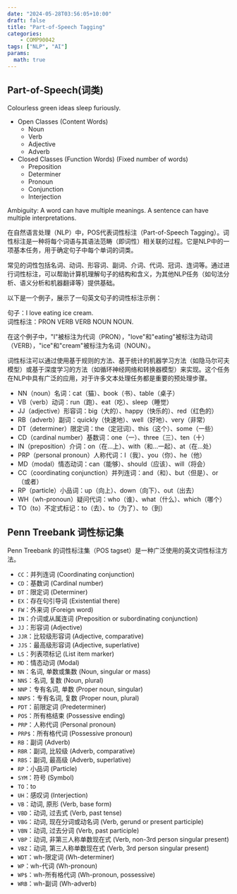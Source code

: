 ```yaml
---
date: "2024-05-28T03:56:05+10:00"
draft: false
title: "Part-of-Speech Tagging"
categories:
    - COMP90042
tags: ["NLP", "AI"]
params:
  math: true
---
```


## Part-of-Speech(词类)


Colourless green ideas sleep furiously.

- Open Classes (Content Words)
    - Noun
    - Verb
    - Adjective
    - Adverb
- Closed Classes (Function Words) (Fixed number of words)
    - Preposition
    - Determiner
    - Pronoun
    - Conjunction
    - Interjection

Ambiguity: A word can have multiple meanings. A sentence can have multiple interpretations.


在自然语言处理（NLP）中，POS代表词性标注（Part-of-Speech Tagging）。词性标注是一种将每个词语与其语法范畴（即词性）相关联的过程。它是NLP中的一项基本任务，用于确定句子中每个单词的词类。

常见的词性包括名词、动词、形容词、副词、介词、代词、冠词、连词等。通过进行词性标注，可以帮助计算机理解句子的结构和含义，为其他NLP任务（如句法分析、语义分析和机器翻译等）提供基础。

以下是一个例子，展示了一句英文句子的词性标注示例：

句子：I love eating ice cream.  
词性标注：PRON VERB VERB NOUN NOUN.

在这个例子中，"I"被标注为代词（PRON），"love"和"eating"被标注为动词（VERB），"ice"和"cream"被标注为名词（NOUN）。

词性标注可以通过使用基于规则的方法、基于统计的机器学习方法（如隐马尔可夫模型）或基于深度学习的方法（如循环神经网络和转换器模型）来实现。这个任务在NLP中具有广泛的应用，对于许多文本处理任务都是重要的预处理步骤。

- NN（noun）名词：cat（猫）、book（书）、table（桌子）
- VB（verb）动词：run（跑）、eat（吃）、sleep（睡觉）
- JJ（adjective）形容词：big（大的）、happy（快乐的）、red（红色的）
- RB（adverb）副词：quickly（快速地）、well（好地）、very（非常）
- DT（determiner）限定词：the（定冠词）、this（这个）、some（一些）
- CD（cardinal number）基数词：one（一）、three（三）、ten（十）
- IN（preposition）介词：on（在...上）、with（和...一起）、at（在...处）
- PRP（personal pronoun）人称代词：I（我）、you（你）、he（他）
- MD（modal）情态动词：can（能够）、should（应该）、will（将会）
- CC（coordinating conjunction）并列连词：and（和）、but（但是）、or（或者）
- RP（particle）小品词：up（向上）、down（向下）、out（出去）
- WH（wh-pronoun）疑问代词：who（谁）、what（什么）、which（哪个）
- TO（to）不定式标记：to（去）、to（为了）、to（到）


## Penn Treebank 词性标记集

Penn Treebank 的词性标注集（POS tagset）是一种广泛使用的英文词性标注方法。

- `CC`：并列连词 (Coordinating conjunction)
- `CD`：基数词 (Cardinal number)
- `DT`：限定词 (Determiner)
- `EX`：存在句引导词 (Existential there)
- `FW`：外来词 (Foreign word)
- `IN`：介词或从属连词 (Preposition or subordinating conjunction)
- `JJ`：形容词 (Adjective)
- `JJR`：比较级形容词 (Adjective, comparative)
- `JJS`：最高级形容词 (Adjective, superlative)
- `LS`：列表项标记 (List item marker)
- `MD`：情态动词 (Modal)
- `NN`：名词, 单数或集数 (Noun, singular or mass)
- `NNS`：名词, 复数 (Noun, plural)
- `NNP`：专有名词, 单数 (Proper noun, singular)
- `NNPS`：专有名词, 复数 (Proper noun, plural)
- `PDT`：前限定词 (Predeterminer)
- `POS`：所有格结束 (Possessive ending)
- `PRP`：人称代词 (Personal pronoun)
- `PRP$`：所有格代词 (Possessive pronoun)
- `RB`：副词 (Adverb)
- `RBR`：副词, 比较级 (Adverb, comparative)
- `RBS`：副词, 最高级 (Adverb, superlative)
- `RP`：小品词 (Particle)
- `SYM`：符号 (Symbol)
- `TO`：to
- `UH`：感叹词 (Interjection)
- `VB`：动词, 原形 (Verb, base form)
- `VBD`：动词, 过去式 (Verb, past tense)
- `VBG`：动词, 现在分词或动名词 (Verb, gerund or present participle)
- `VBN`：动词, 过去分词 (Verb, past participle)
- `VBP`：动词, 非第三人称单数现在式 (Verb, non-3rd person singular present)
- `VBZ`：动词, 第三人称单数现在式 (Verb, 3rd person singular present)
- `WDT`：wh-限定词 (Wh-determiner)
- `WP`：wh-代词 (Wh-pronoun)
- `WP$`：wh-所有格代词 (Wh-pronoun, possessive)
- `WRB`：wh-副词 (Wh-adverb)